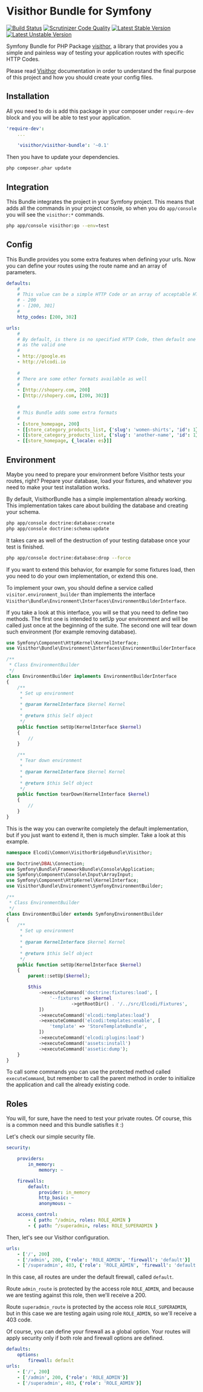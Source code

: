 Visithor Bundle for Symfony
===========================

[![Build Status](https://travis-ci.org/Visithor/VisithorBundle.png?branch=master)](https://travis-ci.org/Visithor/VisithorBundle)
[![Scrutinizer Code Quality](https://scrutinizer-ci.com/g/Visithor/VisithorBundle/badges/quality-score.png?b=master)](https://scrutinizer-ci.com/g/Visithor/VisithorBundle/?branch=master)
[![Latest Stable Version](https://poser.pugx.org/visithor/visithor-bundle/v/stable.png)](https://packagist.org/packages/visithor/visithor-bundle)
[![Latest Unstable Version](https://poser.pugx.org/visithor/visithor-bundle/v/unstable.png)](https://packagist.org/packages/visithor/visithor-bundle)

Symfony Bundle for PHP Package [visithor](http://github.com/visithor/visithor),
a library that provides you a simple and painless way of testing your 
application routes with specific HTTP Codes.

Please read [Visithor](http://github.com/visithor/visithor) documentation in 
order to understand the final purpose of this project and how you should create
your config files.

## Installation

All you need to do is add this package in your composer under `require-dev` 
block and you will be able to test your application.

``` yaml
'require-dev':
    ...
    
    'visithor/visithor-bundle': '~0.1'
```

Then you have to update your dependencies.

``` bash
php composer.phar update
```

## Integration

This Bundle integrates the project in your Symfony project. This means that adds
all the commands in your project console, so when you do `app/console` you will
see the `visithor:*` commands.

``` bash
php app/console visithor:go --env=test
```

## Config

This Bundle provides you some extra features when defining your urls. Now you
can define your routes using the route name and an array of parameters.

``` yml
defaults:
    #
    # This value can be a simple HTTP Code or an array of acceptable HTTP Codes
    # - 200
    # - [200, 301]
    #
    http_codes: [200, 302]

urls:
    #
    # By default, is there is no specified HTTP Code, then default one is used
    # as the valid one
    #
    - http://google.es
    - http://elcodi.io
    
    #
    # There are some other formats available as well
    #
    - [http://shopery.com, 200]
    - [http://shopery.com, [200, 302]]
    
    #
    # This Bundle adds some extra formats
    #
    - [store_homepage, 200]
    - [[store_category_products_list, {'slug': 'women-shirts', 'id': 1}], 200]
    - [[store_category_products_list, {'slug': 'another-name', 'id': 1}], 302]
    - [[store_homepage, {_locale: es}]]
```

## Environment

Maybe you need to prepare your environment before Visithor tests your routes,
right? Prepare your database, load your fixtures, and whatever you need to make
your test installation works.

By default, VisithorBundle has a simple implementation already working. This
implementation takes care about building the database and creating your schema.

``` bash
php app/console doctrine:database:create
php app/console doctrine:schema:update
```

It takes care as well of the destruction of your testing database once your test
is finished.

``` bash
php app/console doctrine:database:drop --force
```

If you want to extend this behavior, for example for some fixtures load, then
you need to do your own implementation, or extend this one.

To implement your own, you should define a service called 
`visitor.environment_builder` than implements the interface 
`Visithor\Bundle\Environment\Interfaces\EnvironmentBuilderInterface`.

If you take a look at this interface, you will se that you need to define two 
methods. The first one is intended to setUp your environment and will be called 
just once at the beginning of the suite. The second one will tear down such 
environment (for example removing database).

``` php
use Symfony\Component\HttpKernel\KernelInterface;
use Visithor\Bundle\Environment\Interfaces\EnvironmentBuilderInterface;

/**
 * Class EnvironmentBuilder
 */
class EnvironmentBuilder implements EnvironmentBuilderInterface
{
    /**
     * Set up environment
     *
     * @param KernelInterface $kernel Kernel
     *
     * @return $this Self object
     */
    public function setUp(KernelInterface $kernel)
    {
        //
    }

    /**
     * Tear down environment
     *
     * @param KernelInterface $kernel Kernel
     *
     * @return $this Self object
     */
    public function tearDown(KernelInterface $kernel)
    {
        //
    }
}
```

This is the way you can overwrite completely the default implementation, but if
you just want to extend it, then is much simpler. Take a look at this example.

``` php
namespace Elcodi\Common\VisithorBridgeBundle\Visithor;

use Doctrine\DBAL\Connection;
use Symfony\Bundle\FrameworkBundle\Console\Application;
use Symfony\Component\Console\Input\ArrayInput;
use Symfony\Component\HttpKernel\KernelInterface;
use Visithor\Bundle\Environment\SymfonyEnvironmentBuilder;

/**
 * Class EnvironmentBuilder
 */
class EnvironmentBuilder extends SymfonyEnvironmentBuilder
{
    /**
     * Set up environment
     *
     * @param KernelInterface $kernel Kernel
     *
     * @return $this Self object
     */
    public function setUp(KernelInterface $kernel)
    {
        parent::setUp($kernel);

        $this
            ->executeCommand('doctrine:fixtures:load', [
                '--fixtures' => $kernel
                        ->getRootDir() . '/../src/Elcodi/Fixtures',
            ])
            ->executeCommand('elcodi:templates:load')
            ->executeCommand('elcodi:templates:enable', [
                'template' => 'StoreTemplateBundle',
            ])
            ->executeCommand('elcodi:plugins:load')
            ->executeCommand('assets:install')
            ->executeCommand('assetic:dump');
    }
}
```

To call some commands you can use the protected method called `executeCommand`,
but remember to call the parent method in order to initialize the application 
and call the already existing code.

## Roles

You will, for sure, have the need to test your private routes. Of course, this
is a common need and this bundle satisfies it :)

Let's check our simple security file.

``` yaml
security:

    providers:
        in_memory:
            memory: ~

    firewalls:
        default:
            provider: in_memory
            http_basic: ~
            anonymous: ~

    access_control:
        - { path: ^/admin, roles: ROLE_ADMIN }
        - { path: ^/superadmin, roles: ROLE_SUPERADMIN }
```

Then, let's see our Visithor configuration.

``` yaml
urls:
    - ['/', 200]
    - ['/admin', 200, {'role': 'ROLE_ADMIN', 'firewall': 'default'}]
    - ['/superadmin', 403, {'role': 'ROLE_ADMIN', 'firewall': 'default'}]
```

In this case, all routes are under the default firewall, called `default`.

Route `admin_route` is protected by the access role `ROLE_ADMIN`, and because we 
are testing against this role, then we'll receive a 200.

Route `superadmin_route` is protected by the access role `ROLE_SUPERADMIN`, but
in this case we are testing again using role `ROLE_ADMIN`, so we'll receive a
403 code.

Of course, you can define your firewall as a global option. Your routes will 
apply security only if both role and firewall options are defined.

``` yaml
defaults:
    options:
        firewall: default
urls:
    - ['/', 200]
    - ['/admin', 200, {'role': 'ROLE_ADMIN'}]
    - ['/superadmin', 403, {'role': 'ROLE_ADMIN'}]
```